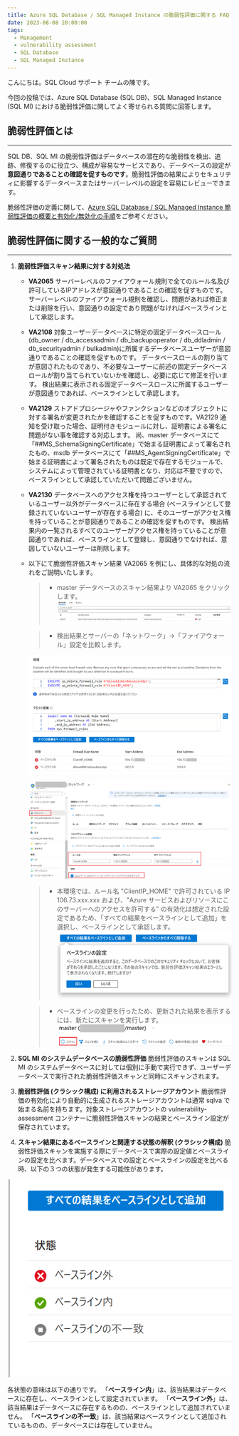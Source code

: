 ```yaml
---
title: Azure SQL Database / SQL Managed Instance の脆弱性評価に関する FAQ
date: 2023-08-08 20:00:00
tags:
  - Management
  - vulnerability assessment
  - SQL Database
  - SQL Managed Instance
---
```


こんにちは。SQL Cloud サポート チームの陳です。

今回の投稿では、Azure SQL Database (SQL DB)、SQL Managed Instance (SQL MI) における脆弱性評価に関してよく寄せられる質問に回答します。

<!-- more -->

## 脆弱性評価とは
---

SQL DB、SQL MI の脆弱性評価はデータベースの潜在的な脆弱性を検出、追跡、修復するのに役立つ、構成が容易なサービスであり、データベースの設定が**意図通りであることの確認を促すものです**。脆弱性評価の結果によりセキュリティに影響するデータベースまたはサーバーレベルの設定を容易にレビューできます。 

脆弱性評価の定義に関して、[Azure SQL Database / SQL Managed Instance 脆弱性評価の概要と有効化/無効化の手順](vulnerabilityAssessment.md)をご参考ください。


## 脆弱性評価に関する一般的なご質問
---

1. **脆弱性評価スキャン結果に対する対処法** 

    - **VA2065**
    サーバーレベルのファイアウォール規則で全てのルール名及び許可しているIPアドレスが意図通りであることの確認を促すものです。
    サーバーレベルのファイアウォール規則を確認し、問題があれば修正または削除を行い、意図通りの設定であり問題がなければベースラインとして承認します。

    - **VA2108**
    対象ユーザーデータベースに特定の固定データベースロール(db_owner / db_accessadmin / db_backupoperator / db_ddladmin / db_securityadmin / bulkadmin)に所属するデータベースユーザーが意図通りであることの確認を促すものです。
    データベースロールの割り当てが意図されたものであり、不必要なユーザーに前述の固定データベースロールが割り当てられていないかを確認し、必要に応じて修正を行います。
    検出結果に表示される固定データベースロースに所属するユーザーが意図通りであれば、ベースラインとして承認します。

    - **VA2129**
    ストアドプロシージャやファンクションなどのオブジェクトに対する署名が変更されたかを確認することを促すものです。VA2129 通知を受け取った場合、証明付きモジュールに対し、証明書による署名に問題がない事を確認する対応します。
    尚、master データベースにて「##MS_SchemaSigningCertificate」で始まる証明書によって署名されたもの、msdb データベースにて「##MS_AgentSigningCertificate」で始まる証明書によって署名されたものは既定で存在するモジュールで、システムによって管理されている証明書となり、対応は不要ですので、ベースラインとして承認していただいて問題ございません。

    - **VA2130**
    データベースへのアクセス権を持つユーザーとして承認されているユーザー以外がデータベースに存在する場合 (ベースラインとして登録されていないユーザーが存在する場合) に、そのユーザーがアクセス権を持っていることが意図通りであることの確認を促すものです。
    検出結果内の一覧されるすべてのユーザーがアクセス権を持っていることが意図通りであれば、ベースラインとして登録し、意図通りでなければ、意図していないユーザーは削除します。

    - 以下にて脆弱性評価スキャン結果 VA2065 を例にし、具体的な対処の流れをご説明いたします。
        > - master データベースのスキャン結果より VA2065 をクリックします。
        ![](./vulnerabilityAssessmentQA/VA2065-1.png)
        
        > - 検出結果とサーバーの「ネットワーク」→「ファイアウォール」設定を比較します。

        ![＜脆弱性評価スキャンの検出結果＞](./vulnerabilityAssessmentQA/VA2065-2.png)

        ![＜サーバーのファイアウォール設定＞](./vulnerabilityAssessmentQA/VA2065-3.png)
        

        > - 本環境では、ルール名 "ClientIP_HOME" で許可されている IP 106.73.xxx.xxx および、"Azure サービスおよびリソースにこのサーバーへのアクセスを許可する" の有効化は想定された設定であるため、「すべての結果をベースラインとして追加」を選択し、ベースラインとして承認します。
        ![](./vulnerabilityAssessmentQA/VA2065-4.png)
        
        > - ベースラインの変更を行ったため、更新された結果を表示するには、新たにスキャンを実行します。
        ![](./vulnerabilityAssessmentQA/VA2065-5.png)


2. **SQL MI のシステムデータベースの脆弱性評価**
脆弱性評価のスキャンは SQL MI のシステムデータベースに対しては個別に手動で実行できず、ユーザーデータベースで実行された脆弱性評価スキャンと同時にスキャンされます。

3. **脆弱性評価 (クラシック構成) に利用されるストレージアカウント**
脆弱性評価の有効化により自動的に生成されるストレージアカウントは通常 sqlva で始まる名前を持ちます。対象ストレージアカウントの vulnerability-assessment コンテナーに脆弱性評価スキャンの結果とベースライン設定が保存されています。

4. **スキャン結果にあるベースラインと関連する状態の解釈 (クラシック構成)**
脆弱性評価スキャンを実施する際にデータベースで実際の設定値とベースラインの設定を比べます。データベースでの設定とベースラインの設定を比べる時、以下の３つの状態が発生する可能性があります。

![](./vulnerabilityAssessmentQA/vabaseline.png)

各状態の意味は以下の通りです。
「**ベースライン内**」は、該当結果はデータベースに存在し、ベースラインとして設定されています。
「**ベースライン外**」は、該当結果はデータベースに存在するものの、ベースラインとして追加されていません。
「**ベースラインの不一致**」は、該当結果はベースラインとして追加されているものの、データベースには存在していません。
